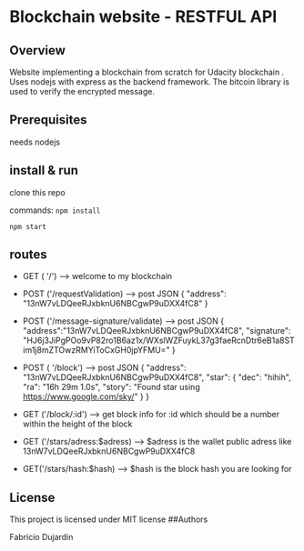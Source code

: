 # Blockchain website - RESTFUL API

## Overview

Website implementing a blockchain from scratch for Udacity blockchain .
Uses nodejs with express as the backend framework.
The bitcoin library is used to verify the encrypted message.

## Prerequisites

needs nodejs

## install & run

clone this repo

commands:
`
npm install
`

`
npm start
`
## routes

-  GET ( '/') --> welcome to my blockchain
- POST ('/requestValidation) --> post JSON {
                                           	"address": 
                                           "13nW7vLDQeeRJxbknU6NBCgwP9uDXX4fC8"
                                           }
- POST ('/message-signature/validate) --> post JSON {
                                                    	"address":"13nW7vLDQeeRJxbknU6NBCgwP9uDXX4fC8",
                                                    	"signature": "HJ6j3JiPgPOo9vP82ro1B6az1x/WXslWZFuykL37g3faeRcnDtr6eB1a8STim1j8mZTOwzRMYiToCxGH0jpYFMU="
                                                    }
-  POST ( '/block') --> post JSON {
                                  	"address": "13nW7vLDQeeRJxbknU6NBCgwP9uDXX4fC8",
                                    "star": {
                                      "dec": "hihih",
                                      "ra": "16h 29m 1.0s",
                                      "story": "Found star using https://www.google.com/sky/"
                                    }
                                  }
-  GET ('/block/:id') --> get block info for :id which should be a number within the height of the block

- GET ('/stars/adress:$adress) --> $adress is the wallet public adress like 13nW7vLDQeeRJxbknU6NBCgwP9uDXX4fC8
- GET('/stars/hash:$hash) --> $hash is the block hash you are looking for

## License

This project is licensed under MIT license
##Authors

Fabricio Dujardin
